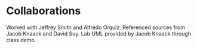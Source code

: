 # Collaborations

Worked with Jeffrey Smith and Alfredo Orquiz.
Referenced sources from Jacob Knaack and David Suy.
Lab UML provided by Jacob Knaack through class demo.

